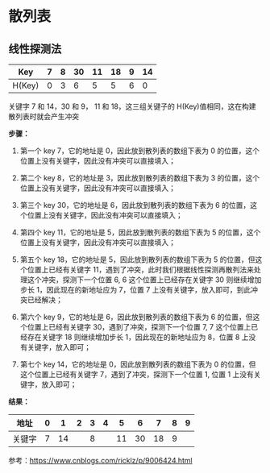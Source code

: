 # 散列表

## 线性探测法

| Key    | 7   | 8   | 30  | 11  | 18  | 9   | 14  |
| ------ | --- | --- | --- | --- | --- | --- | --- |
| H(Key) | 0   | 3   | 6   | 5   | 5   | 6   | 0   |

关键字 7 和 14，30 和 9， 11 和 18，这三组关键子的 H(Key)值相同，这在构建散列表时就会产生冲突

**步骤：**

1. 第一个 key 7，它的地址是 0，因此放到散列表的数组下表为 0 的位置，这个位置上没有关键字，因此没有冲突可以直接填入；
2. 第二个 key 8，它的地址是 3，因此放到散列表的数组下表为 3 的位置，这个位置上没有关键字，因此没有冲突可以直接填入；

3. 第三个 key 30，它的地址是 6，因此放到散列表的数组下表为 6 的位置，这个位置上没有关键字，因此没有冲突可以直接填入；
4. 第四个 key 11，它的地址是 5，因此放到散列表的数组下表为 5 的位置，这个位置上没有关键字，因此没有冲突可以直接填入；

5. 第五个 key 18，它的地址是 5，因此放到散列表的数组下表为 5 的位置，但这个位置上已经有关键字 11，遇到了冲突，此时我们根据线性探测再散列法来处理这个冲突，探测下一个位置 6, 6 这个位置上已经存在关键字 30 则继续增加步长 1，因此现在的新地址应为 7，位置 7 上没有关键字，放入即可，到此冲突已经解决；
6. 第六个 key 9，它的地址是 6，因此放到散列表的数组下表为 6 的位置，但这个位置上已经有关键字 30，遇到了冲突，探测下一个位置 7, 7 这个位置上已经存在关键字 18 则继续增加步长 1，因此现在的新地址应为 8，位置 8 上没有关键字，放入即可；

7. 第七个 key 14，它的地址是 0，因此放到散列表的数组下表为 0 的位置，但这个位置上已经有关键字 7，遇到了冲突，探测下一个位置 1, 位置 1 上没有关键字，放入即可；

**结果：**

| 地址   | 0   | 1   | 2   | 3   | 4   | 5   | 6   | 7   | 8   | 9   |
| ------ | --- | --- | --- | --- | --- | --- | --- | --- | --- | --- |
| 关键字 | 7   | 14  |     | 8   |     | 11  | 30  | 18  | 9   |     |

参考：<https://www.cnblogs.com/ricklz/p/9006424.html>
